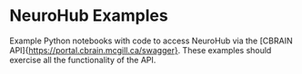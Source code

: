 # NeuroHub Examples

Example Python notebooks with code to access NeuroHub via the [CBRAIN API]{https://portal.cbrain.mcgill.ca/swagger}.  These examples should exercise all the functionality of the API.

